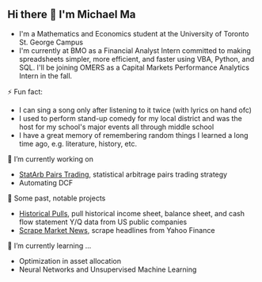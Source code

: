 ## Hi there 👋 I'm Michael Ma

- I'm a Mathematics and Economics student at the University of Toronto St. George Campus
- I'm currently at BMO as a Financial Analyst Intern committed to making spreadsheets simpler, more efficient, and faster using VBA, Python, and SQL. I'll be joining OMERS as a Capital Markets Performance Analytics Intern in the fall. 

⚡ Fun fact:
- I can sing a song only after listening to it twice (with lyrics on hand ofc)
- I used to perform stand-up comedy for my local district and was the host for my school's major events all through middle school
- I have a great memory of remembering random things I learned a long time ago, e.g. literature, history, etc.
  
🔭 I’m currently working on 
- [StatArb Pairs Trading](https://github.com/MJZMA/MM_Projects/blob/main/statarb_pairs_MM.ipynb), statistical arbitrage pairs trading strategy 
- Automating DCF

💎 Some past, notable projects
- [Historical Pulls](https://github.com/MJZMA/MM_Projects/blob/main/pull_historicals.ipynb), pull historical income sheet, balance sheet, and cash flow statement Y/Q data from US public companies 
- [Scrape Market News](https://github.com/MJZMA/MM_Projects/blob/main/scrape_news.ipynb), scrape headlines from Yahoo Finance 

🌱 I’m currently learning ...
- Optimization in asset allocation
- Neural Networks and Unsupervised Machine Learning

